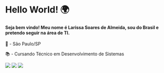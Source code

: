 # Hello World! 🌍


#### Seja bem vindo! Meu nome é Larissa Soares de Almeida, sou do Brasil e pretendo seguir na área de TI.

📍 - São Paulo/SP

📚 - Cursando Técnico em Desenvolvimento de Sistemas 


[<img src="https://img.shields.io/badge/linkedin-%230077B5.svg?&style=for-the-badge&logo=linkedin&logoColor=white" />](https://www.linkedin.com/in/larizwn/)
[<img src = "https://img.shields.io/badge/instagram-%23E4405F.svg?&style=for-the-badge&logo=instagram&logoColor=white">](https://www.instagram.com/larizwn/)
[<img src="https://img.shields.io/badge/twitter-%231DA1F2.svg?&style=for-the-badge&logo=twitter&logoColor=white" />](https://twitter.com/larizwn) 







